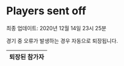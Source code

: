 # Players sent off
최종 업데이트: 2020년 12월 14일 23시 25분


경기 중 오류가 발생하는 경우 자동으로 퇴장됩니다.


| 퇴장된 참가자 |
|:---:|